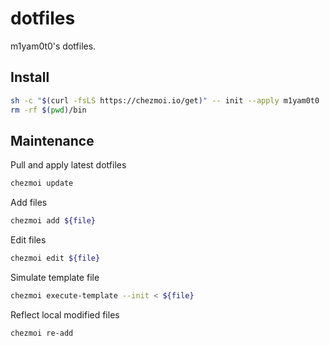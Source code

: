 # dotfiles

m1yam0t0's dotfiles.

## Install

```sh
sh -c "$(curl -fsLS https://chezmoi.io/get)" -- init --apply m1yam0t0
rm -rf $(pwd)/bin
```

## Maintenance

Pull and apply latest dotfiles

```sh
chezmoi update
```

Add files

```sh
chezmoi add ${file}
```

Edit files

```sh
chezmoi edit ${file}
```

Simulate template file

```sh
chezmoi execute-template --init < ${file}
```

Reflect local modified files

```sh
chezmoi re-add
```

